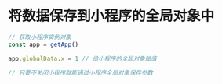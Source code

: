 # 将数据保存到小程序的全局对象中
```js
// 获取小程序实例对象
const app = getApp()

app.globalData.x = 1 // 给小程序的全局对象赋值

// 只要不关闭小程序就能通过小程序全局对象保存参数
```
